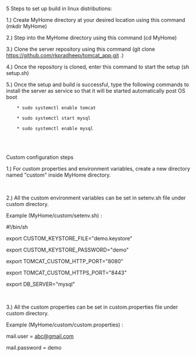 5 Steps to set up build in linux distributions:

1.) Create MyHome directory at your desired location using this command (mkdir MyHome)

2.) Step into the MyHome directory using this command (cd MyHome)

3.) Clone the server repository using this command (git clone https://github.com/rkpradheep/tomcat_app.git .)

4.) Once the repository is cloned, enter this command to start the setup (sh setup.sh)

5.) Once the setup and build is successful, type the following commands to install the server as service so that it will be started automatically post OS boot

        * sudo systemctl enable tomcat

        * sudo systemctl start mysql

        * sudo systemctl enable mysql

<br /><br />

Custom configuration steps

1.) For custom properties and environment variables, create a new directory named "custom" inside MyHome directory.

<br />

2.) All the custom environment variables can be set in setenv.sh file under custom directory.

Example (MyHome/custom/setenv.sh) :

#!/bin/sh

export CUSTOM_KEYSTORE_FILE="demo.keystore"

export CUSTOM_KEYSTORE_PASSWORD="demo"

export TOMCAT_CUSTOM_HTTP_PORT="8080"

export TOMCAT_CUSTOM_HTTPS_PORT="8443"

export DB_SERVER="mysql"

<br />

3.) All the custom properties can be set in custom.properties file under custom directory.

Example (MyHome/custom/custom.properties) : 

mail.user = abc@gmail.com

mail.password = demo